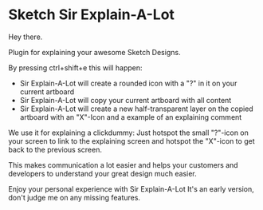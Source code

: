 # Sketch Sir Explain-A-Lot

Hey there.

Plugin for explaining your awesome Sketch Designs.



By pressing ctrl+shift+e this will happen:
- Sir Explain-A-Lot will create a rounded icon with a "?" in it on your current artboard
- Sir Explain-A-Lot will copy your current artboard with all content
- Sir Explain-A-Lot will create a new half-transparent layer on the copied artboard with an "X"-Icon and a example of an explaining comment


We use it for explaining a clickdummy:
Just hotspot the small "?"-icon on your screen to link to the explaining screen and hotspot the "X"-icon to get back to the previous screen.

This makes communication a lot easier and helps your customers and developers to understand your great design much easier.


Enjoy your personal experience with Sir Explain-A-Lot
It's an early version, don't judge me on any missing features.
